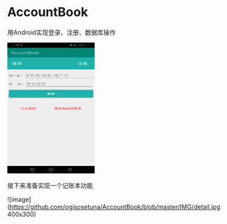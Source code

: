 # AccountBook
用Android实现登录、注册、数据库操作

<img src="https://github.com/ogisosetuna/AccountBook/blob/master/IMG/login.jpg" width="200" height="300" alt="登录"/><br/>

接下来准备实现一个记账本功能

![image](https://github.com/ogisosetuna/AccountBook/blob/master/IMG/detail.jpg 400x300)
